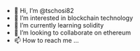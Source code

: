 - 👋 Hi, I’m @tschosi82
- 👀 I’m interested in blockchain technology
- 🌱 I’m currently learning solidity
- 💞️ I’m looking to collaborate on ethereum
- 📫 How to reach me ...

<!---
hansi808/hansi808 is a ✨ special ✨ repository because its `README.md` (this file) appears on your GitHub profile.
You can click the Preview link to take a look at your changes.
--->
